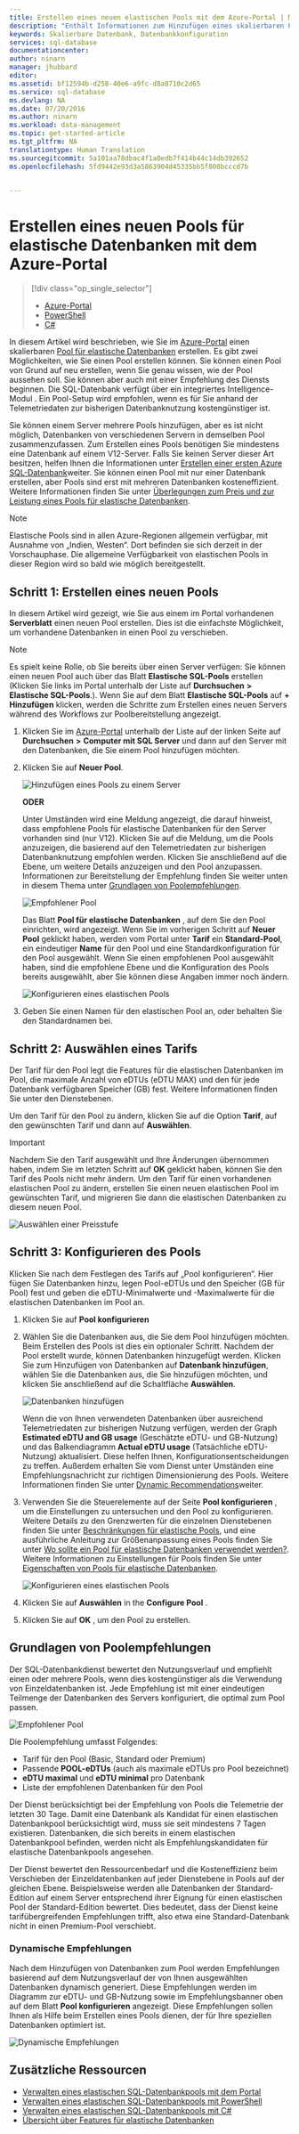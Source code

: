 ```yaml
---
title: Erstellen eines neuen elastischen Pools mit dem Azure-Portal | Microsoft Docs
description: "Enthält Informationen zum Hinzufügen eines skalierbaren Pools für elastische Datenbanken zu Ihrer SQL-Datenbankkonfiguration, um eine einfachere Verwaltung und Ressourcenfreigabe zwischen zahlreichen Datenbanken zu ermöglichen."
keywords: Skalierbare Datenbank, Datenbankkonfiguration
services: sql-database
documentationcenter: 
author: ninarn
manager: jhubbard
editor: 
ms.assetid: bf12594b-d258-40e6-a9fc-d8a8710c2d65
ms.service: sql-database
ms.devlang: NA
ms.date: 07/20/2016
ms.author: ninarn
ms.workload: data-management
ms.topic: get-started-article
ms.tgt_pltfrm: NA
translationtype: Human Translation
ms.sourcegitcommit: 5a101aa78dbac4f1a0edb7f414b44c14db392652
ms.openlocfilehash: 5fd9442e93d3a5863904d45335bb5f800bcccd7b


---
```

# <a name="create-a-new-elastic-database-pool-with-the-azure-portal"></a>Erstellen eines neuen Pools für elastische Datenbanken mit dem Azure-Portal
> [!div class="op_single_selector"]
> * [Azure-Portal](sql-database-elastic-pool-create-portal.md)
> * [PowerShell](sql-database-elastic-pool-create-powershell.md)
> * [C#](sql-database-elastic-pool-create-csharp.md)
>
>

In diesem Artikel wird beschrieben, wie Sie im [Azure-Portal](https://portal.azure.com/) einen skalierbaren [Pool für elastische Datenbanken](sql-database-elastic-pool.md) erstellen. Es gibt zwei Möglichkeiten, wie Sie einen Pool erstellen können. Sie können einen Pool von Grund auf neu erstellen, wenn Sie genau wissen, wie der Pool aussehen soll. Sie können aber auch mit einer Empfehlung des Diensts beginnen. Die SQL-Datenbank verfügt über ein integriertes Intelligence-Modul . Ein Pool-Setup wird empfohlen, wenn es für Sie anhand der Telemetriedaten zur bisherigen Datenbanknutzung kostengünstiger ist.

Sie können einem Server mehrere Pools hinzufügen, aber es ist nicht möglich, Datenbanken von verschiedenen Servern in demselben Pool zusammenzufassen. Zum Erstellen eines Pools benötigen Sie mindestens eine Datenbank auf einem V12-Server. Falls Sie keinen Server dieser Art besitzen, helfen Ihnen die Informationen unter [Erstellen einer ersten Azure SQL-Datenbank](sql-database-get-started.md)weiter. Sie können einen Pool mit nur einer Datenbank erstellen, aber Pools sind erst mit mehreren Datenbanken kosteneffizient. Weitere Informationen finden Sie unter [Überlegungen zum Preis und zur Leistung eines Pools für elastische Datenbanken](sql-database-elastic-pool-guidance.md).

> [!NOTE]
> Elastische Pools sind in allen Azure-Regionen allgemein verfügbar, mit Ausnahme von „Indien, Westen“. Dort befinden sie sich derzeit in der Vorschauphase.  Die allgemeine Verfügbarkeit von elastischen Pools in dieser Region wird so bald wie möglich bereitgestellt.
>
>

## <a name="step-1-create-a-new-pool"></a>Schritt 1: Erstellen eines neuen Pools
In diesem Artikel wird gezeigt, wie Sie aus einem im Portal vorhandenen **Serverblatt** einen neuen Pool erstellen. Dies ist die einfachste Möglichkeit, um vorhandene Datenbanken in einen Pool zu verschieben.

> [!NOTE]
> Es spielt keine Rolle, ob Sie bereits über einen Server verfügen: Sie können einen neuen Pool auch über das Blatt **Elastische SQL-Pools** erstellen (Klicken Sie links im Portal unterhalb der Liste auf **Durchsuchen** **>** **Elastische SQL-Pools**.). Wenn Sie auf dem Blatt **Elastische SQL-Pools** auf **+ Hinzufügen** klicken, werden die Schritte zum Erstellen eines neuen Servers während des Workflows zur Poolbereitstellung angezeigt.
>
>

1. Klicken Sie im [Azure-Portal](http://portal.azure.com/) unterhalb der Liste auf der linken Seite auf **Durchsuchen** **>** **Computer mit SQL Server** und dann auf den Server mit den Datenbanken, die Sie einem Pool hinzufügen möchten.
2. Klicken Sie auf **Neuer Pool**.

    ![Hinzufügen eines Pools zu einem Server](./media/sql-database-elastic-pool-create-portal/new-pool.png)

    **ODER**

    Unter Umständen wird eine Meldung angezeigt, die darauf hinweist, dass empfohlene Pools für elastische Datenbanken für den Server vorhanden sind (nur V12). Klicken Sie auf die Meldung, um die Pools anzuzeigen, die basierend auf den Telemetriedaten zur bisherigen Datenbanknutzung empfohlen werden. Klicken Sie anschließend auf die Ebene, um weitere Details anzuzeigen und den Pool anzupassen. Informationen zur Bereitstellung der Empfehlung finden Sie weiter unten in diesem Thema unter [Grundlagen von Poolempfehlungen](#understand-pool-recommendations).

    ![Empfohlener Pool](./media/sql-database-elastic-pool-create-portal/recommended-pool.png)

    Das Blatt **Pool für elastische Datenbanken** , auf dem Sie den Pool einrichten, wird angezeigt. Wenn Sie im vorherigen Schritt auf **Neuer Pool** geklickt haben, werden vom Portal unter **Tarif** ein **Standard-Pool**, ein eindeutiger **Name** für den Pool und eine Standardkonfiguration für den Pool ausgewählt. Wenn Sie einen empfohlenen Pool ausgewählt haben, sind die empfohlene Ebene und die Konfiguration des Pools bereits ausgewählt, aber Sie können diese Angaben immer noch ändern.

    ![Konfigurieren eines elastischen Pools](./media/sql-database-elastic-pool-create-portal/configure-elastic-pool.png)
3. Geben Sie einen Namen für den elastischen Pool an, oder behalten Sie den Standardnamen bei.

## <a name="step-2-choose-a-pricing-tier"></a>Schritt 2: Auswählen eines Tarifs
Der Tarif für den Pool legt die Features für die elastischen Datenbanken im Pool, die maximale Anzahl von eDTUs (eDTU MAX) und den für jede Datenbank verfügbaren Speicher (GB) fest. Weitere Informationen finden Sie unter den Dienstebenen.

Um den Tarif für den Pool zu ändern, klicken Sie auf die Option **Tarif**, auf den gewünschten Tarif und dann auf **Auswählen**.

> [!IMPORTANT]
> Nachdem Sie den Tarif ausgewählt und Ihre Änderungen übernommen haben, indem Sie im letzten Schritt auf **OK** geklickt haben, können Sie den Tarif des Pools nicht mehr ändern. Um den Tarif für einen vorhandenen elastischen Pool zu ändern, erstellen Sie einen neuen elastischen Pool im gewünschten Tarif, und migrieren Sie dann die elastischen Datenbanken zu diesem neuen Pool.
>
>

![Auswählen einer Preisstufe](./media/sql-database-elastic-pool-create-portal/pricing-tier.png)

## <a name="step-3-configure-the-pool"></a>Schritt 3: Konfigurieren des Pools
Klicken Sie nach dem Festlegen des Tarifs auf „Pool konfigurieren“. Hier fügen Sie Datenbanken hinzu, legen Pool-eDTUs und den Speicher (GB für Pool) fest und geben die eDTU-Minimalwerte und -Maximalwerte für die elastischen Datenbanken im Pool an.

1. Klicken Sie auf **Pool konfigurieren**
2. Wählen Sie die Datenbanken aus, die Sie dem Pool hinzufügen möchten. Beim Erstellen des Pools ist dies ein optionaler Schritt. Nachdem der Pool erstellt wurde, können Datenbanken hinzugefügt werden.
    Klicken Sie zum Hinzufügen von Datenbanken auf **Datenbank hinzufügen**, wählen Sie die Datenbanken aus, die Sie hinzufügen möchten, und klicken Sie anschließend auf die Schaltfläche **Auswählen**.

    ![Datenbanken hinzufügen](./media/sql-database-elastic-pool-create-portal/add-databases.png)

    Wenn die von Ihnen verwendeten Datenbanken über ausreichend Telemetriedaten zur bisherigen Nutzung verfügen, werden der Graph **Estimated eDTU and GB usage** (Geschätzte eDTU- und GB-Nutzung) und das Balkendiagramm **Actual eDTU usage** (Tatsächliche eDTU-Nutzung) aktualisiert. Diese helfen Ihnen, Konfigurationsentscheidungen zu treffen. Außerdem erhalten Sie vom Dienst unter Umständen eine Empfehlungsnachricht zur richtigen Dimensionierung des Pools. Weitere Informationen finden Sie unter [Dynamic Recommendations](#dynamic-recommendations)weiter.
3. Verwenden Sie die Steuerelemente auf der Seite **Pool konfigurieren** , um die Einstellungen zu untersuchen und den Pool zu konfigurieren. Weitere Details zu den Grenzwerten für die einzelnen Dienstebenen finden Sie unter [Beschränkungen für elastische Pools](sql-database-elastic-pool.md#edtu-and-storage-limits-for-elastic-pools-and-elastic-databases), und eine ausführliche Anleitung zur Größenanpassung eines Pools finden Sie unter [Wo sollte ein Pool für elastische Datenbanken verwendet werden?](sql-database-elastic-pool-guidance.md). Weitere Informationen zu Einstellungen für Pools finden Sie unter [Eigenschaften von Pools für elastische Datenbanken](sql-database-elastic-pool.md#elastic-pool-and-elastic-database-properties).

    ![Konfigurieren eines elastischen Pools](./media/sql-database-elastic-pool-create-portal/configure-performance.png)
4. Klicken Sie auf **Auswählen** in the **Configure Pool** .
5. Klicken Sie auf **OK** , um den Pool zu erstellen.

## <a name="understand-pool-recommendations"></a>Grundlagen von Poolempfehlungen
Der SQL-Datenbankdienst bewertet den Nutzungsverlauf und empfiehlt einen oder mehrere Pools, wenn dies kostengünstiger als die Verwendung von Einzeldatenbanken ist. Jede Empfehlung ist mit einer eindeutigen Teilmenge der Datenbanken des Servers konfiguriert, die optimal zum Pool passen.

![Empfohlener Pool](./media/sql-database-elastic-pool-create-portal/recommended-pool.png)  

Die Poolempfehlung umfasst Folgendes:

* Tarif für den Pool (Basic, Standard oder Premium)
* Passende **POOL-eDTUs** (auch als maximale eDTUs pro Pool bezeichnet)
* **eDTU maximal** und **eDTU minimal** pro Datenbank
* Liste der empfohlenen Datenbanken für den Pool

Der Dienst berücksichtigt bei der Empfehlung von Pools die Telemetrie der letzten 30 Tage. Damit eine Datenbank als Kandidat für einen elastischen Datenbankpool berücksichtigt wird, muss sie seit mindestens 7 Tagen existieren. Datenbanken, die sich bereits in einem elastischen Datenbankpool befinden, werden nicht als Empfehlungskandidaten für elastische Datenbankpools angesehen.

Der Dienst bewertet den Ressourcenbedarf und die Kosteneffizienz beim Verschieben der Einzeldatenbanken auf jeder Dienstebene in Pools auf der gleichen Ebene. Beispielsweise werden alle Datenbanken der Standard-Edition auf einem Server entsprechend ihrer Eignung für einen elastischen Pool der Standard-Edition bewertet. Dies bedeutet, dass der Dienst keine tarifübergreifenden Empfehlungen trifft, also etwa eine Standard-Datenbank nicht in einen Premium-Pool verschiebt.

### <a name="dynamic-recommendations"></a>Dynamische Empfehlungen
Nach dem Hinzufügen von Datenbanken zum Pool werden Empfehlungen basierend auf dem Nutzungsverlauf der von Ihnen ausgewählten Datenbanken dynamisch generiert. Diese Empfehlungen werden im Diagramm zur eDTU- und GB-Nutzung sowie im Empfehlungsbanner oben auf dem Blatt **Pool konfigurieren** angezeigt. Diese Empfehlungen sollen Ihnen als Hilfe beim Erstellen eines Pools dienen, der für Ihre speziellen Datenbanken optimiert ist.

![Dynamische Empfehlungen](./media/sql-database-elastic-pool-create-portal/dynamic-recommendation.png)

## <a name="additional-resources"></a>Zusätzliche Ressourcen
* [Verwalten eines elastischen SQL-Datenbankpools mit dem Portal](sql-database-elastic-pool-manage-portal.md)
* [Verwalten eines elastischen SQL-Datenbankpools mit PowerShell](sql-database-elastic-pool-manage-powershell.md)
* [Verwalten eines elastischen SQL-Datenbankpools mit C#](sql-database-elastic-pool-manage-csharp.md)
* [Übersicht über Features für elastische Datenbanken](sql-database-elastic-scale-introduction.md)



<!--HONumber=Nov16_HO2-->


